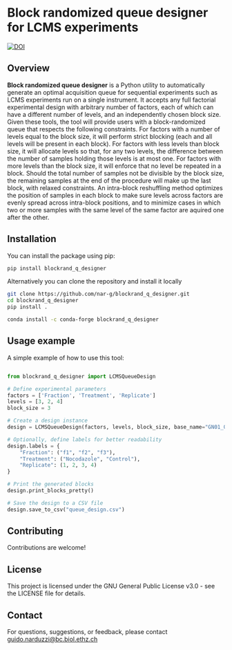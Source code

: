 # Block randomized queue designer for LCMS experiments

[![DOI](https://zenodo.org/badge/DOI/your_doi_here.svg)](https://doi.org/10.5281/zenodo.15019270)

## Overview

**Block randomized queue designer** is a Python utility to automatically generate an optimal acquisition queue for sequential experiments such as LCMS experiments run on a single instrument. It accepts any full factorial experimental design with arbitrary number of factors, each of which can have a different number of levels, and an independently chosen block size. Given these tools, the tool will provide users with a block-randomized queue that respects the following constraints. For factors with a number of levels equal to the block size, it will perform strict blocking (each and all levels will be present in each block). For factors with less levels than block size, it will allocate levels so that, for any two levels, the difference between the number of samples holding those levels is at most one. For factors with more levels than the block size, it will enforce that no level be repeated in a block. Should the total number of samples not be divisible by the block size, the remaining samples at the end of the procedure will make up the last block, with relaxed constraints. An intra-block reshuffling method optimizes the position of samples in each block to make sure levels across factors are evenly spread across intra-block positions, and to minimize cases in which two or more samples with the same level of the same factor are aquired one after the other.

## Installation

You can install the package using pip:

```bash
pip install blockrand_q_designer
```
Alternatively you can clone the repository and install it locally

```bash
git clone https://github.com/nar-g/blockrand_q_designer.git
cd blockrand_q_designer
pip install .
```

```bash
conda install -c conda-forge blockrand_q_designer
```

## Usage example

A simple example of how to use this tool:

```python

from blockrand_q_designer import LCMSQueueDesign

# Define experimental parameters
factors = ['Fraction', 'Treatment', 'Replicate']
levels = [3, 2, 4]
block_size = 3

# Create a design instance
design = LCMSQueueDesign(factors, levels, block_size, base_name="GN01_01_", starting_index=1)

# Optionally, define labels for better readability
design.labels = {
    "Fraction": ("f1", "f2", "f3"),
    "Treatment": ("Nocodazole", "Control"),
    "Replicate": (1, 2, 3, 4)
}

# Print the generated blocks
design.print_blocks_pretty()

# Save the design to a CSV file
design.save_to_csv("queue_design.csv")

```

## Contributing
Contributions are welcome! 

## License
This project is licensed under the GNU General Public License v3.0 - see the LICENSE file for details.

## Contact
For questions, suggestions, or feedback, please contact guido.narduzzi@bc.biol.ethz.ch
